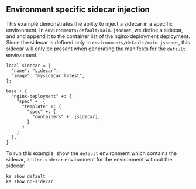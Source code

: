 ## Environment specific sidecar injection
This example demonstrates the ability to inject a sidecar in a specific environment. In `environments/default/main.jsonnet`, we define a sidecar, and and append it to the container list
of the nginx-deployment deployment. Since the sidecar is defined only in 
`environments/default/main.jsonnet`, this sidecar will only be present when generating the manifests
for the `default` environment.

```
local sidecar = {
  "name": "sidecar",
  "image": "mysidecar:latest",
};

base + {
  "nginx-deployment" +: {
    "spec" +: {
      "template" +: {
        "spec" +: {
          "containers" +: [sidecar],
        }
      }
    }
  },
}
```

To run this example, show the `default` environment which contains the sidecar, and `no-sidecar`
environment for the environment without the sidecar:
```
ks show default
ks show no-sidecar
```
